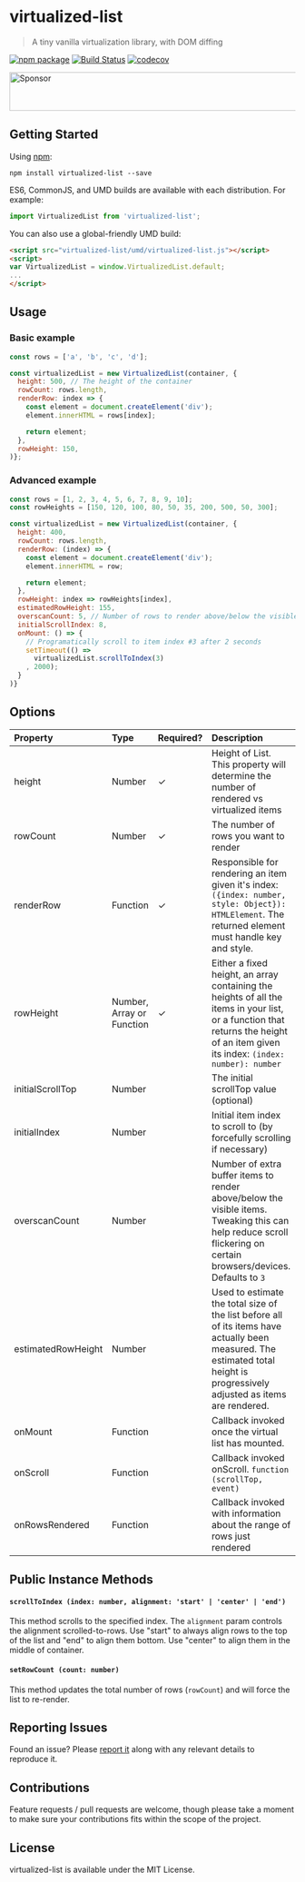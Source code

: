 # virtualized-list
> A tiny vanilla virtualization library, with DOM diffing

[![npm package][npm-badge]][npm]
[![Build Status](https://travis-ci.org/clauderic/virtualized-list.svg?branch=master)](https://travis-ci.org/clauderic/virtualized-list)
[![codecov](https://codecov.io/gh/clauderic/virtualized-list/branch/master/graph/badge.svg)](https://codecov.io/gh/clauderic/virtualized-list)

<a target='_blank' rel='nofollow' href='https://app.codesponsor.io/link/oN9PDWZz8fQcbh9sxpDEUvD5/clauderic/virtualized-list'>
  <img alt='Sponsor' width='888' height='68' src='https://app.codesponsor.io/embed/oN9PDWZz8fQcbh9sxpDEUvD5/clauderic/virtualized-list.svg' />
</a>

Getting Started
------------

Using [npm](https://www.npmjs.com/):
```
npm install virtualized-list --save
```


ES6, CommonJS, and UMD builds are available with each distribution. For example:
```js
import VirtualizedList from 'virtualized-list';
```

You can also use a global-friendly UMD build:
```html
<script src="virtualized-list/umd/virtualized-list.js"></script>
<script>
var VirtualizedList = window.VirtualizedList.default;
...
</script>
```

Usage
------------
### Basic example
```js
const rows = ['a', 'b', 'c', 'd'];

const virtualizedList = new VirtualizedList(container, {
  height: 500, // The height of the container
  rowCount: rows.length,
  renderRow: index => {
  	const element = document.createElement('div');
  	element.innerHTML = rows[index];

  	return element;
  },
  rowHeight: 150,
)};
```

### Advanced example
```js
const rows = [1, 2, 3, 4, 5, 6, 7, 8, 9, 10];
const rowHeights = [150, 120, 100, 80, 50, 35, 200, 500, 50, 300];

const virtualizedList = new VirtualizedList(container, {
  height: 400,
  rowCount: rows.length,
  renderRow: (index) => {
  	const element = document.createElement('div');
  	element.innerHTML = row;

  	return element;
  },
  rowHeight: index => rowHeights[index],
  estimatedRowHeight: 155,
  overscanCount: 5, // Number of rows to render above/below the visible rows.
  initialScrollIndex: 8,
  onMount: () => {
    // Programatically scroll to item index #3 after 2 seconds
    setTimeout(() =>
      virtualizedList.scrollToIndex(3)
    , 2000);
  }
)}
```


Options
------------

| Property           | Type                      | Required? | Description                                                                                                                                                                       |
|:-------------------|:--------------------------|:----------|:----------------------------------------------------------------------------------------------------------------------------------------------------------------------------------|
| height             | Number                    | ✓         | Height of List. This property will determine the number of rendered vs virtualized items                                                                                          |
| rowCount           | Number                    | ✓         | The number of rows you want to render                                                                                                                                             |
| renderRow          | Function                  | ✓         | Responsible for rendering an item given it's index: `({index: number, style: Object}): HTMLElement`. The returned element must handle key and style.                     |
| rowHeight          | Number, Array or Function | ✓         | Either a fixed height, an array containing the heights of all the items in your list, or a function that returns the height of an item given its index: `(index: number): number` |
| initialScrollTop   | Number                    |           | The initial scrollTop value (optional)                                                                                                                                            |
| initialIndex       | Number                    |           | Initial item index to scroll to (by forcefully scrolling if necessary)                                                                                                            |
| overscanCount      | Number                    |           | Number of extra buffer items to render above/below the visible items. Tweaking this can help reduce scroll flickering on certain browsers/devices. Defaults to `3`                |
| estimatedRowHeight | Number                    |           | Used to estimate the total size of the list before all of its items have actually been measured. The estimated total height is progressively adjusted as items are rendered.      |
| onMount            | Function                  |           | Callback invoked once the virtual list has mounted.                                                                                                                               |
| onScroll           | Function                  |           | Callback invoked onScroll. `function (scrollTop, event)`                                                                                                                          |
| onRowsRendered     | Function                  |           | Callback invoked with information about the range of rows just rendered                                                                                                           |

Public Instance Methods
------------

#### `scrollToIndex (index: number, alignment: 'start' | 'center' | 'end')`
This method scrolls to the specified index. The `alignment` param controls the alignment scrolled-to-rows. Use "start" to always align rows to the top of the list and "end" to align them bottom. Use "center" to align them in the middle of container.

#### `setRowCount (count: number)`
This method updates the total number of rows (`rowCount`) and will force the list to re-render.

## Reporting Issues
Found an issue? Please [report it](https://github.com/clauderic/virtualized-list/issues) along with any relevant details to reproduce it.

## Contributions
Feature requests / pull requests are welcome, though please take a moment to make sure your contributions fits within the scope of the project.

## License
virtualized-list is available under the MIT License.

[npm-badge]: https://img.shields.io/npm/v/virtualized-list.svg
[npm]: https://www.npmjs.org/package/virtualized-list
